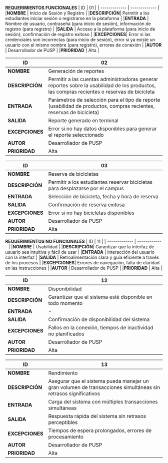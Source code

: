 **REQUERIMIENTOS FUNCIONALES**
| ID        | 01 |
| ------------- | ------------- |
|**NOMBRE**     | Inicio de Sesión y Registro       |
|**DESCRIPCIÓN**| Permitir a los estudiantes iniciar sesión o registrarse en la plataforma   | 
|**ENTRADA**    | Nombre de usuario, contraseña (para inicio de sesión), información de registro (para registro) | 
|**SALIDA**     | Acceso a la plataforma (para inicio de sesión), confirmación de registro exitoso | 
|**EXCEPCIONES**| Error si las credenciales son incorrectas (para inicio de sesión), error si ya existe un usuario con el mismo nombre (para registro), errores de conexión | 
|**AUTOR**      | Desarrollador de PUSP | 
|**PRIORIDAD**  | Alta | 


| ID        | 02 |
| ------------- | ------------- |
|**NOMBRE**     | Generación de reportes       |
|**DESCRIPCIÓN**| Permitir a las cuentas administradoras generar reportes sobre la usabilidad de los productos, las compras recientes o reservas de bicicleta   | 
|**ENTRADA**    | Parámetros de selección para el tipo de reporte (usabilidad de productos, compras recientes, reservas de bicicleta) | 
|**SALIDA**     | Reporte generado en terminal | 
|**EXCEPCIONES**| Error si no hay datos disponibles para generar el reporte seleccionado | 
|**AUTOR**      | Desarrollador de PUSP | 
|**PRIORIDAD**  | Alta | 


| ID        | 03 |
| ------------- | ------------- |
|**NOMBRE**     | Reserva de bicicletas       |
|**DESCRIPCIÓN**| Permitir a los estudiantes reservar bicicletas para desplazarse por el campus   | 
|**ENTRADA**    | Selección de bicicleta, fecha y hora de reserva | 
|**SALIDA**     | Confirmación de reserva exitosa | 
|**EXCEPCIONES**| Error si no hay bicicletas disponibles | 
|**AUTOR**      | Desarrollador de PUSP | 
|**PRIORIDAD**  | Alta | 

**REQUERIMIENTOS NO FUNCIONALES**
| ID        | 11 |
| ------------- | ------------- |
|**NOMBRE**     | Usabilidad       |
|**DESCRIPCIÓN**| Garantizar que la interfaz de usuario sea intuitiva y fácil de usar	   | 
|**ENTRADA**    | Interacción del usuario con la interfaz | 
|**SALIDA**     | Retroalimentación clara y guía eficiente a través de los procesos | 
|**EXCEPCIONES**| Errores de navegación, falta de claridad en las instrucciones | 
|**AUTOR**      | Desarrollador de PUSP | 
|**PRIORIDAD**  | Alta |

| ID        | 12 |
| ------------- | ------------- |
|**NOMBRE**     | Disponibilidad       |
|**DESCRIPCIÓN**| Garantizar que el sistema esté disponible en todo momento	   | 
|**ENTRADA**    | - | 
|**SALIDA**     | Confirmación de disponibilidad del sistema | 
|**EXCEPCIONES**| Fallos en la conexión, tiempos de inactividad no planificados | 
|**AUTOR**      | Desarrollador de PUSP | 
|**PRIORIDAD**  | Alta |

| ID        | 13 |
| ------------- | ------------- |
|**NOMBRE**     | Rendimiento      |
|**DESCRIPCIÓN**| Asegurar que el sistema pueda manejar un gran volumen de transacciones simultáneas sin retrasos significativos	   | 
|**ENTRADA**    | Carga del sistema con múltiples transacciones simultáneas | 
|**SALIDA**     | Respuesta rápida del sistema sin retrasos perceptibles | 
|**EXCEPCIONES**| Tiempos de espera prolongados, errores de procesamiento | 
|**AUTOR**      | Desarrollador de PUSP | 
|**PRIORIDAD**  | Alta |
